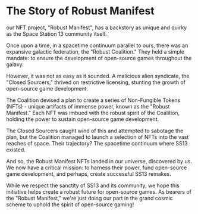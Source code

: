 # The Story of Robust Manifest

our NFT project, "Robust Manifest", has a backstory as unique and quirky as the Space Station 13 community itself.

Once upon a time, in a spacetime continuum parallel to ours, there was an expansive galactic federation, the "Robust Coalition." They held a simple mandate: to ensure the development of open-source games throughout the galaxy.

However, it was not as easy as it sounded. A malicious alien syndicate, the "Closed Sourcers," thrived on restrictive licensing, stunting the growth of open-source game development.

The Coalition devised a plan to create a series of Non-Fungible Tokens (NFTs) - unique artifacts of immense power, known as the "Robust Manifest." Each NFT was imbued with the robust spirit of the Coalition, holding the power to sustain open-source game development.

The Closed Sourcers caught wind of this and attempted to sabotage the plan, but the Coalition managed to launch a selection of NFTs into the vast reaches of space. Their trajectory? The spacetime continuum where SS13 existed.

And so, the Robust Manifest NFTs landed in our universe, discovered by us. We now have a critical mission: to harness their power, fund open-source game development, and perhaps, create successful SS13 remakes.

While we respect the sanctity of SS13 and its community, we hope this initiative helps create a robust future for open-source games. As bearers of the "Robust Manifest," we're just doing our part in the grand cosmic scheme to uphold the spirit of open-source gaming!
